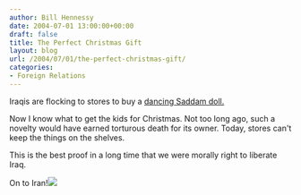 ```yaml
---
author: Bill Hennessy
date: 2004-07-01 13:00:00+00:00
draft: false
title: The Perfect Christmas Gift
layout: blog
url: /2004/07/01/the-perfect-christmas-gift/
categories:
- Foreign Relations
---
```


Iraqis are flocking to stores to buy a [dancing Saddam doll.](https://www.msnbc.msn.com/id/5341654)  
  
Now I know what to get the kids for Christmas.  Not too long ago, such a novelty would have earned torturous death for its owner.  Today, stores can't keep the things on the shelves.    
  
This is the best proof in a long time that we were morally right to liberate Iraq.    
  
On to Iran!![](https://blog.billhennessy.com/aggbug.aspx?PostID=729)

